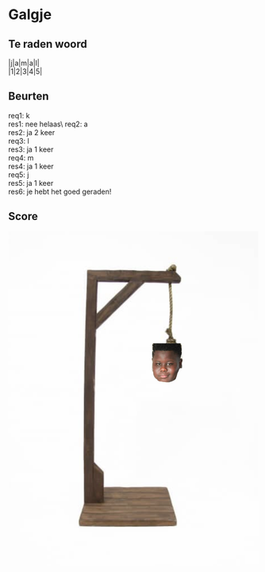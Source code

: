 # Galgje

## Te raden woord

|j|a|m|a|l|\
|1|2|3|4|5|

## Beurten

req1: k\
res1: nee helaas\ 
req2: a\
res2: ja 2 keer\
req3: l\
res3: ja 1 keer\
req4: m \
res4: ja 1 keer\
req5: j\
res5: ja 1 keer\
res6: je hebt het goed geraden!

## Score
![Galgje](jamal.png)

